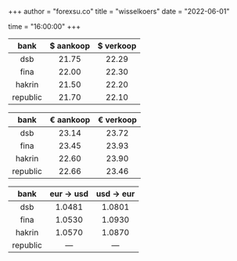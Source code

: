 +++
author = "forexsu.co"
title = "wisselkoers"
date = "2022-06-01"
<!-- time = "08:00:00" -->
time = "16:00:00"
+++

bank|$ aankoop|$ verkoop
:-----:|:-----:|:-----:
dsb  |21.75|22.29
fina  |22.00|22.30
hakrin  |21.50|22.20
republic  |21.70|22.10

bank|€ aankoop|€ verkoop
:-----:|:-----:|:-----:
dsb  |23.14|23.72
fina  |23.45|23.93
hakrin  |22.60|23.90
republic  |22.66|23.46

bank|eur → usd|usd → eur
:-----:|:-----:|:-----:
dsb  |1.0481|1.0801
fina  |1.0530|1.0930
hakrin  |1.0570|1.0870
republic  |—|—

